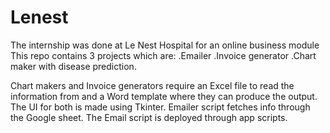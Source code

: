 # Lenest
The internship was done at Le Nest Hospital for an online business module  
This repo contains 3 projects which are:
.Emailer
.Invoice generator
.Chart maker with disease prediction.

Chart makers and Invoice generators require an Excel file to read the information from and a Word template where they can produce the output.
The UI for both is made using Tkinter.
Emailer script fetches info through the Google sheet.
The Email script is deployed through app scripts.
